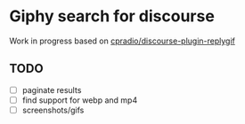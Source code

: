 Giphy search for discourse
==========================

Work in progress based on [cpradio/discourse-plugin-replygif](https://github.com/cpradio/discourse-plugin-replygif)

TODO
----

- [ ] paginate results
- [ ] find support for webp and mp4
- [ ] screenshots/gifs
